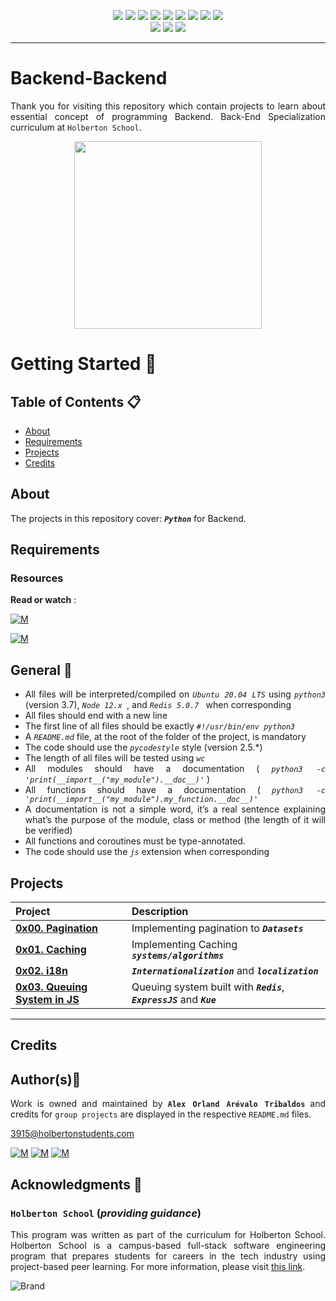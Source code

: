 <p align="center">
<img src="https://img.shields.io/badge/LINUX-darkgreen.svg"/>
<img src="https://img.shields.io/badge/Shell-ligthgreen.svg"/>
<img src="https://img.shields.io/badge/Vim-green.svg"/>
<img src="https://img.shields.io/badge/Python-blue.svg"/>
<img src="https://img.shields.io/badge/JavaScript-yellow.svg"/>
<img src="https://img.shields.io/badge/Redis-darkred.svg"/>
<img src="https://img.shields.io/badge/NodeJS-gold.svg"/>
<img src="https://img.shields.io/badge/Express-darkslategray.svg"/>
<img src="https://img.shields.io/badge/Markdown-black.svg"/><br>
<img src="https://img.shields.io/github/repo-size/Alexoat76/holbertonschool-backend"/>
<img src="https://img.shields.io/github/languages/code-size/Alexoat76/holbertonschool-backend.svg"/>
<img src="https://img.shields.io/github/last-commit/Alexoat76/holbertonschool-backend?style=round-square"/>
</p>

---

# Backend-Backend
<div style="text-align: justify">

Thank you for visiting this repository which contain projects to learn about essential concept of programming Backend. Back-End Specialization curriculum at `Holberton School`.

<p align="center">
  <img width="300"  
        src="https://i.giphy.com/media/p4NLw3I4U0idi/giphy.gif"
  >
</p>

# Getting Started :running:	
<div style="text-align: justify">
	
## Table of Contents :clipboard:
* [About](#about)
* [Requirements](#requirements)
* [Projects](#projects)
* [Credits](#credits)

	
## About
The projects in this repository cover:
  ***`Python`*** for Backend.

## Requirements 

### Resources

**Read or watch** :

[![M](https://upload.wikimedia.org/wikipedia/commons/thumb/2/2f/Google_2015_logo.svg/80px-Google_2015_logo.svg.png)](https://www.google.com/search?q=backend+programming&oq=backend+programming&aqs=chrome..69i57j0i512l9.2366j0j15&sourceid=chrome&ie=UTF-8)

[![M](https://upload.wikimedia.org/wikipedia/commons/thumb/e/e1/Logo_of_YouTube_%282015-2017%29.svg/70px-Logo_of_YouTube_%282015-2017%29.svg.png)](https://www.youtube.com/results?search_query=backend+programming)

	
## General :page_with_curl:

- All files will be interpreted/compiled on *`Ubuntu 20.04 LTS`* using  *` python3 `* (version 3.7), *`Node 12.x `*, and *`Redis 5.0.7 `* when corresponding
- All files should end with a new line
- The first line of all files should be exactly  *` #!/usr/bin/env python3 `* 
- A  *` README.md `*  file, at the root of the folder of the project, is mandatory
- The code should use the  *` pycodestyle `*  style (version 2.5.*)
- The length of all files will be tested using  *` wc `* 
- All modules should have a documentation ( *` python3 -c 'print(__import__("my_module").__doc__)' `* )
- All functions should have a documentation ( *` python3 -c 'print(__import__("my_module").my_function.__doc__)' `* 
- A documentation is not a simple word, it’s a real sentence explaining what’s the purpose of the module, class or method (the length of it will be verified)
- All functions and coroutines must be type-annotated.
- The code should use the *` js `* extension when corresponding

## Projects 

| Project | Description |
| :--- | :---|
| **[0x00. Pagination](./0x00-pagination)** | Implementing pagination to ***`Datasets`*** |
| **[0x01. Caching](./0x01-caching)** | Implementing Caching  ***`systems/algorithms`*** |
| **[0x02. i18n](./0x02-i18n)** | ***`Internationalization`*** and ***`localization`*** |
| **[0x03. Queuing System in JS](./0x03-queuing_system_in_js)** | Queuing system built with ***`Redis`***, ***`ExpressJS`*** and ***`Kue`*** |

---

## Credits

## Author(s):blue_book:

Work is owned and maintained by 
	**`Alex Orland Arévalo Tribaldos`**  and credits for `group projects` are displayed in the respective `README.md` files.

<3915@holbertonstudents.com>
	
[![M](https://upload.wikimedia.org/wikipedia/commons/thumb/9/91/Octicons-mark-github.svg/25px-Octicons-mark-github.svg.png)](https://github.com/Alexoat76)
[![M](https://upload.wikimedia.org/wikipedia/fr/thumb/c/c8/Twitter_Bird.svg/25px-Twitter_Bird.svg.png)](https://twitter.com/aoarevalot)
[![M](https://upload.wikimedia.org/wikipedia/commons/thumb/c/ca/LinkedIn_logo_initials.png/25px-LinkedIn_logo_initials.png)](https://www.linkedin.com/in/Alexoat76/)

## Acknowledgments :mega: 

### **`Holberton School`** (*providing guidance*)
	
This program was written as part of the curriculum for Holberton School.
Holberton School is a campus-based full-stack software engineering program
that prepares students for careers in the tech industry using project-based
peer learning. For more information,  please visit [this link](https://www.holbertonschool.com/).

![Brand](https://assets.website-files.com/6105315644a26f77912a1ada/610540e8b4cd6969794fe673_Holberton_School_logo-04-04.svg)
